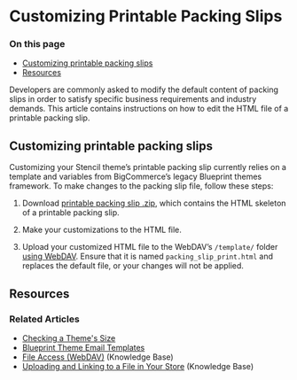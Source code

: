 # Customizing Printable Packing Slips

<div class="otp" id="no-index">

### On this page
- [Customizing printable packing slips](#customizing-printable-packing-slips)
- [Resources](#resources)

</div> 

Developers are commonly asked to modify the default content of packing slips in order to satisfy specific business requirements and industry demands. This article contains instructions on how to edit the HTML file of a printable packing slip.

## Customizing printable packing slips

Customizing your Stencil theme’s printable packing slip currently relies on a template and variables from BigCommerce’s legacy Blueprint themes framework. To make changes to the packing slip file, follow these steps:


1. Download [printable packing slip .zip](https://storage.googleapis.com/bigcommerce-production-dev-center/template-files/packing_slip_printable.zip), which contains the HTML skeleton of a printable packing slip.

2. Make your customizations to the HTML file.

3. Upload your customized HTML file to the WebDAV’s `/template/` folder [using WebDAV](https://support.bigcommerce.com/s/article/File-Access-WebDAV). Ensure that it is named `packing_slip_print.html` and replaces the default file, or your changes will not be applied.

## Resources

### Related Articles

* [Checking a Theme's Size](https://developer.bigcommerce.com/stencil-docs/deploying-a-theme/checking-a-themes-size)
* [Blueprint Theme Email Templates](https://developer.bigcommerce.com/legacy/blueprint-themes/blueprint-email-templates)
* [File Access (WebDAV)](https://support.bigcommerce.com/s/article/File-Access-WebDAV) (Knowledge Base)
* [Uploading and Linking to a File in Your Store](https://support.bigcommerce.com/s/article/How-do-I-add-and-link-to-a-file-in-my-store#upload-a-file) (Knowledge Base)
